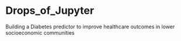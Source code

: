 # Drops_of_Jupyter
Building a Diabetes predictor to improve healthcare outcomes in lower socioeconomic communities
